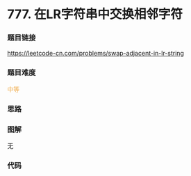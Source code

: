 # 777. 在LR字符串中交换相邻字符

### 题目链接

https://leetcode-cn.com/problems/swap-adjacent-in-lr-string

### 题目难度

<font color=#F0AD4E>中等</font>

### 思路



### 图解

无

### 代码

```python
```